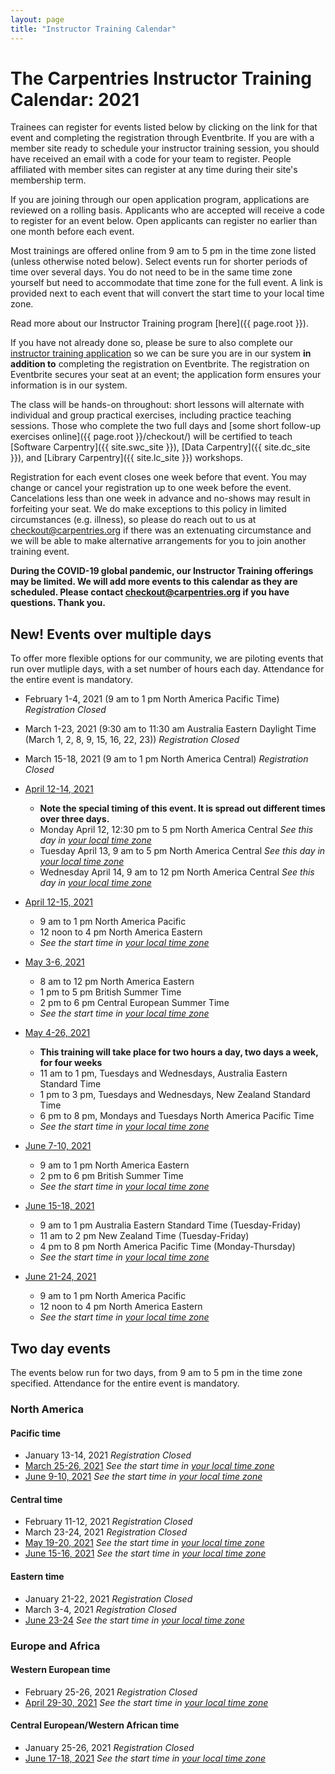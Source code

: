 ```yaml
---
layout: page
title: "Instructor Training Calendar"
---
```



# The Carpentries Instructor Training Calendar: 2021

Trainees can register for events listed below by clicking on the link for that event and completing the registration through Eventbrite.  If you are with a member site ready to schedule your instructor training session, you should have received an email with a code for your team to register. People affiliated with member sites can register at any time during their site's membership term.

If you are joining through our open application program, applications are reviewed on a rolling basis.  Applicants who are accepted will receive a code to register for an event below.  Open applicants can register no earlier than one month before each event.

Most trainings are offered online from 9 am to 5 pm in the time zone listed (unless otherwise noted below). Select events run for shorter periods of time over several days. You do not need to be in the same time zone yourself but need to accommodate that time zone for the full event. A link is provided next to each event that will convert the start time to your local time zone.

Read more about our Instructor Training program [here]({{ page.root }}).

If you have not already done so, please be sure to also complete our [instructor training application](https://amy.carpentries.org/forms/request_training/) so we can be sure you are in our system **in addition to** completing the registration on Eventbrite. The registration on Eventbrite secures your seat at an event; the application form ensures your information is in our system.    

The class will be hands-on throughout:
short lessons will alternate with individual and group practical exercises,
including practice teaching sessions.
Those who complete the two full days
and [some short follow-up exercises online]({{ page.root }}/checkout/)
will be certified to teach [Software Carpentry]({{ site.swc_site }}), [Data Carpentry]({{ site.dc_site }}), and [Library Carpentry]({{ site.lc_site }}) workshops.

Registration for each event closes one week before that event. You may change or cancel your registration up to one week before the event. Cancelations less than one week in advance and no-shows may result in forfeiting your seat.  We do make exceptions to this policy in limited circumstances (e.g. illness), so please do reach out to us at [checkout@carpentries.org](mailto:checkout@carpentries.org) if there was an extenuating circumstance and we will be able to make alternative arrangements for you to join another training event.

**During the COVID-19 global pandemic, our Instructor Training offerings may be limited. We will add more events to this calendar as they are scheduled. Please contact [checkout@carpentries.org](mailto:checkout@carpentries.org) if you have questions.  Thank you.**

## New! Events over multiple days
To offer more flexible options for our community, we are piloting events that run over mutliple days, with a set number of hours each day. Attendance for the entire event is mandatory.

* February 1-4, 2021 (9 am to 1 pm North America Pacific Time) *Registration Closed*
* March 1-23, 2021 (9:30 am to 11:30 am Australia Eastern Daylight Time (March 1, 2, 8, 9, 15, 16, 22, 23)) *Registration Closed*
* March 15-18, 2021 (9 am to 1 pm North America Central) *Registration Closed*

* [April 12-14, 2021](https://www.eventbrite.com/e/online-instructor-training-april-12-14-2021-n-america-central-time-tickets-144461876361)
    * **Note the special timing of this event. It is spread out different times over three days.**
    * Monday April 12, 12:30 pm to 5 pm North America Central *See this day in [your local time zone](https://www.timeanddate.com/worldclock/fixedtime.html?msg=Carpentries+Instructor+Training&iso=20210412T1230&p1=64&ah=4&am=30)*
    * Tuesday April 13, 9 am to 5 pm North America Central *See this day in [your local time zone](https://www.timeanddate.com/worldclock/fixedtime.html?msg=Carpentries+Instructor+Training&iso=20210413T09&p1=64&ah=8)*
    * Wednesday April 14, 9 am to 12 pm North America Central *See this day in [your local time zone](https://www.timeanddate.com/worldclock/fixedtime.html?msg=Carpentries+Instructor+Training&iso=20210414T09&p1=64&ah=3)*

* [April 12-15, 2021](https://www.eventbrite.com/e/online-instructor-training-april-12-15-2021-tickets-143818666503)
    * 9 am to 1 pm North America Pacific
    * 12 noon to 4 pm North America Eastern
    * *See the start time in [your local time zone](https://www.timeanddate.com/worldclock/fixedtime.html?msg=Carpentries+Instructor+Training&iso=20210412T09&p1=137&ah=4)*

* [May 3-6, 2021](https://www.eventbrite.com/e/online-instructor-training-may-3-6-2021-british-summer-time-tickets-144492441783) 
    * 8 am to 12 pm North America Eastern 
    * 1 pm to 5 pm British Summer Time
    * 2 pm to 6 pm Central European Summer Time
    * *See the start time in [your local time zone](https://www.timeanddate.com/worldclock/fixedtime.html?msg=Carpentries+Instructor+Training&iso=20210503T13&p1=136&ah=4)*   

* [May 4-26, 2021](https://www.eventbrite.com/e/online-instructor-training-may-4-26-2021-new-zealand-standard-time-tickets-145132291591) 
    * **This training will take place for two hours a day, two days a week, for four weeks**
    * 11 am to 1 pm, Tuesdays and Wednesdays, Australia Eastern Standard Time
    * 1 pm to 3 pm, Tuesdays and Wednesdays, New Zealand Standard Time
    * 6 pm to 8 pm, Mondays and Tuesdays North America Pacific Time
    * *See the start time in [your local time zone](https://www.timeanddate.com/worldclock/fixedtime.html?msg=Carpentries+Instructor+Training&iso=20210504T13&p1=22&ah=2)*

* [June 7-10, 2021](https://www.eventbrite.com/e/online-instructor-training-june-7-10-2021-tickets-143821825953)
    * 9 am to 1 pm North America Eastern
    * 2 pm to 6 pm British Summer Time
    * *See the start time in [your local time zone](https://www.timeanddate.com/worldclock/fixedtime.html?msg=Carpentries+Instructor+Training&iso=20210607T09&p1=179&ah=4)*


* [June 15-18, 2021](https://www.eventbrite.com/e/online-instructor-training-june-15-18-2021-australia-eastern-std-time-tickets-145397061525)
    * 9 am to 1 pm Australia Eastern Standard Time (Tuesday-Friday)
    * 11 am to 2 pm New Zealand Time (Tuesday-Friday)
    * 4 pm to 8 pm North America Pacific Time (Monday-Thursday)
    * *See the start time in [your local time zone](https://www.timeanddate.com/worldclock/fixedtime.html?msg=Carpentries+Instructor+Training&iso=20210615T09&p1=47&ah=5)*


* [June 21-24, 2021](https://www.eventbrite.com/e/online-instructor-training-june-21-24-2021-tickets-143825063637)
    * 9 am to 1 pm North America Pacific
    * 12 noon to 4 pm North America Eastern
    * *See the start time in [your local time zone](https://www.timeanddate.com/worldclock/fixedtime.html?msg=Carpentries+Instructor+Training&iso=20210621T09&p1=137&ah=4)*



## Two day events

The events below run for two days, from 9 am to 5 pm in the time zone specified.  Attendance for the entire event is mandatory.

### North America

#### Pacific time
* January 13-14, 2021 *Registration Closed*
* [March 25-26, 2021](https://www.eventbrite.com/e/online-instructor-training-march-25-26-2021-n-america-pacific-time-tickets-130300356875) *See the start time in [your local time zone](https://www.timeanddate.com/worldclock/fixedtime.html?iso=20210325T09&p1=137&ah=8)*
* [June 9-10, 2021](https://www.eventbrite.com/e/online-instructor-training-june-9-10-2021-n-america-pacific-time-tickets-143823468867) *See the start time in [your local time zone](https://www.timeanddate.com/worldclock/fixedtime.html?msg=Carpentries+Instructor+Training&iso=20210609T09&p1=137&ah=9)*


#### Central time
* February 11-12, 2021 *Registration Closed*
* March 23-24, 2021 *Registration Closed*
* [May 19-20, 2021](https://www.eventbrite.com/e/online-instructor-training-may-19-20-2021-n-america-central-time-tickets-144264269313) *See the start time in [your local time zone](https://www.timeanddate.com/worldclock/fixedtime.html?msg=Instructor+Training&iso=20210519T09&p1=64&ah=8)*
* [June 15-16, 2021](https://www.eventbrite.com/e/online-instructor-training-june-15-16-2021-n-america-central-time-tickets-143824357525) *See the start time in [your local time zone](https://www.timeanddate.com/worldclock/fixedtime.html?msg=Carpentries+instructor+training&iso=20210615T09&p1=64&ah=8)*

#### Eastern time
* January 21-22, 2021 *Registration Closed*
* March 3-4, 2021 *Registration Closed*
* [June 23-24](https://www.eventbrite.com/e/online-instructor-training-june-23-24-2021-n-america-eastern-time-tickets-143825334447) *See the start time in [your local time zone](https://www.timeanddate.com/worldclock/fixedtime.html?msg=Carpentries+Instructor+Training&iso=20210623T09&p1=179&ah=8)*


### Europe and Africa

#### Western European time
* February 25-26, 2021 *Registration Closed*
* [April 29-30, 2021](https://www.eventbrite.com/e/online-instructor-training-april-29-30-2021-british-summer-time-tickets-143820586245) *See the start time in [your local time zone](https://www.timeanddate.com/worldclock/fixedtime.html?msg=Carpentries+Instructor+Training&iso=20210429T09&p1=136&ah=8)*

#### Central European/Western African time
* January 25-26, 2021 *Registration Closed*
* [June 17-18, 2021](https://www.eventbrite.com/e/online-instructor-training-june-17-18-2021-central-european-summer-time-tickets-143826012475) *See the start time in [your local time zone](https://www.timeanddate.com/worldclock/fixedtime.html?msg=Carpentries+Instructor+training&iso=20210617T09&p1=195&ah=8)*

